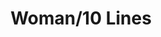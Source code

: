 ---
pid: CH730
title: Woman/10 Lines
location_transcription: Loft district/River Park Aquaduct
zipcode: '19123'
outside_phl: 
neighborhood: Northern Liberties,Loft District
age: '43'
age_range: 40-49
instagram: 
image_file_name: CH_730.jpg
proposal_transcription: 
topic: Women
topic_summary: '0'
type: Other No Form
keywords_other: 
credit: Julie Mullany
image_labels: 
twitter: 
facebook: 
permalink: "/monuments/ch730/"
layout: item-page
---
